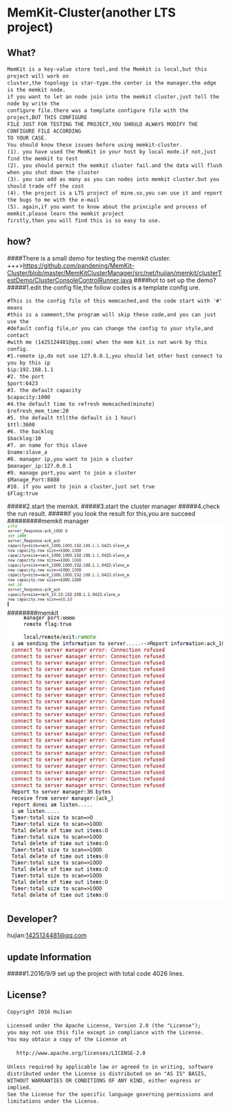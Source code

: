 MemKit-Cluster(another LTS project)
==================================
What?
----------------------------------
```
MemKit is a key-value store tool,and the Memkit is local,but this project will work on    
cluster,the topology is star-type.the center is the manager.the edge is the memkit node.  
if you want to let an node join into the memkit cluster,just tell the node by write the  
configure file.there was a template configure file with the project,BUT THIS CONFIGURE  
FILE JUST FOR TESTING THE PROJECT,YOU SHOULD ALWAYS MODIFY THE CONFIGURE FILE ACCORDING   
TO YOUR CASE.   
You should know these issues before using memkit-cluster.   
(1). you have used the MemKit in your host by local mode.if not,just find the memkit to test  
(2). you should permit the memkit cluster fail.and the data will flush when you shut down the cluster  
(3). you can add as many as you can nodes into memkit cluster.but you should trade off the cost   
(4). the project is a LTS project of mine.so,you can use it and report the bugs to me with the e-mail   
(5). again,if you want to know about the principle and process of memkit.please learn the memkit project    
firstly,then you will find this is so easy to use.
```


how?
----------------------------------
####There is a small demo for testing the memkit cluster. 
+++><https://github.com/pandening/MemKit-Cluster/blob/master/MemKitClusterManager/src/net/hujian/memkit/clusterTestDemo/ClusterConsoleControlRunner.java>
####hot to set up the demo?
#####1.edit the config file,the follow codes is a template config ure.
```
#This is the config file of this memcached,and the code start with '#' means
#this is a comment,the program will skip these code,and you can just use the
#default config file,or you can change the config to your style,and contact
#with me (1425124481@qq.com) when the mem kit is not work by this config.
#1.remote ip,do not use 127.0.0.1,you should let other host connect to you by this ip
$ip:192.168.1.1
#2. the port
$port:6423
#3. the default capacity
$capacity:1000
#4.the default time to refresh memcached(minute)
$refresh_mem_time:20
#5. the default ttl(the default is 1 hour)
$ttl:3600
#6. the backlog
$backlog:10
#7. an name for this slave
$name:slave_a
#8. manager ip,you want to join a cluster
$manager_ip:127.0.0.1
#9. manage port,you want to join a cluster
$Manage_Port:8888
#10. if you want to join a cluster,just set true
$Flag:true
```
#####2.start the memkit.
#####3.start the cluster manager
#####4.check the run result.
#####if you look the result for this,you are succeed  
#########memkit manager
![iamge](https://github.com/pandening/images/blob/master/memkitDemoRun.png)
########memkit 
![image](https://github.com/pandening/images/blob/master/memkitserver.png)

Developer?
----------------------------------
hujian:<1425124481@qq.com>

update Information
---------------------------------
#####1.2016/9/9 set up the project with total code 4026 lines.    

License?
---------------------------------
```
Copyright 2016 HuJian

Licensed under the Apache License, Version 2.0 (the "License");
you may not use this file except in compliance with the License.
You may obtain a copy of the License at

   http://www.apache.org/licenses/LICENSE-2.0

Unless required by applicable law or agreed to in writing, software
distributed under the License is distributed on an "AS IS" BASIS,
WITHOUT WARRANTIES OR CONDITIONS OF ANY KIND, either express or implied.
See the License for the specific language governing permissions and
limitations under the License.

```

